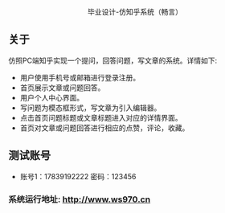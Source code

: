 <p align="center" font-size="20px;"> 毕业设计-仿知乎系统（畅言）</p>

## 关于

仿照PC端知乎实现一个提问，回答问题，写文章的系统。详情如下:

- 用户使用手机号或邮箱进行登录注册。
- 首页展示文章或问题回答。
- 用户个人中心界面。
- 写问题为模态框形式，写文章为引入编辑器。
- 点击首页问题标题或文章标题进入对应的详情界面。
- 首页对文章或问题回答进行相应的点赞，评论，收藏。


## 测试账号 

- 账号1：17839192222  密码：123456

### 系统运行地址: http://www.ws970.cn

